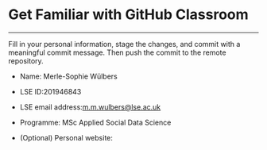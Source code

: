 # Get Familiar with GitHub Classroom
---

Fill in your personal information, stage the changes, and commit with a meaningful commit message.  Then push the commit to the remote repository.

* Name: Merle-Sophie Wülbers

* LSE ID:201946843

* LSE email address:m.m.wulbers@lse.ac.uk

* Programme: MSc Applied Social Data Science

* (Optional) Personal website:

